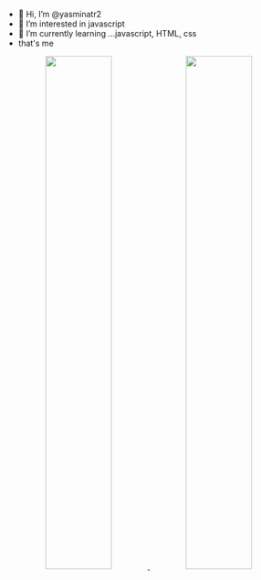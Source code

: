 - 👋 Hi, I’m @yasminatr2
- 👀 I’m interested in  javascript
- 🌱 I’m currently learning ...javascript, HTML, css
- that's me

<div align="center">
  <a href="https://github.com/yasminatr2">
  <img height="48%" src="https://github-readme-stats.vercel.app/api?username=yasminatr2&show_icons=true&theme=synthwave&include_all_commits=true&count_private=true"/>
  <img height="48%"  src="https://github-readme-stats.vercel.app/api/top-langs/?username=yasminatr2&layout=compact&langs_count=7&theme=synthwave"/>
</div>
